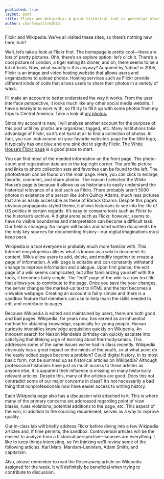```yaml
---
published: true
layout: post
title: Flickr and Wikipedia: A great historical tool or potential blow to the profession? 
author: charleswalton2013
---
```



Flickr and Wikipedia. We’ve all visited these sites, so there’s nothing new here, huh? 

Well, let’s take a look at Flickr first. The homepage is pretty cool—there are lots of pretty pictures. Ohh, there’s an explore option; let’s click it. There’s a cool picture of London, a tiger eating its dinner, and oh, there seems to be a lot of birds. Now, what exactly is this anyway?  Acquired by Yahoo! in 2005, Flickr is an image and video hosting website that allows users and organizations to upload photos. Hosting services such as Flickr provide different kinds of code that allows users to share their photos in a variety of ways. 

I’ll make an account to better understand the way it works. From the user interface perspective, it looks much like any other social media website. I have a terabyte to work with, so I’ll try to fill it up with some photos from my trips to Central America. Take a look at [my photos.](http://www.flickr.com/photos/101607575@N08/)

Since my account is new, I will analyze another account for the purpose of this post until my photos are organized, tagged, etc. Many institutions take advantage of Flickr, so it’s not hard at all to find a collection of photos. In fact, you can look around on your favorite website’s page for the little logo; it typically has one blue and one pink dot to signify Flickr. [The White House’s Flickr page](http://www.flickr.com/photos/whitehouse) is a good place to start.

You can find most of the needed information on the front page. The photo-count and registration date are in the top right corner. The profile picture and links to photo collection sets and favorites can be found to the left. The photostream can be found on the main page. Here, you can click to enlarge, favorite, comment, and share photos. The reason I selected the White House’s page is because it allows us as historians to easily understand the historical relevance of a tool such as Flickr. There probably aren’t 5000 photos in existence of a person like John Quincy Adams, much less pictures that are as easily accessible as these of Barack Obama. Despite this page’s obvious propaganda-styled theme, it allows historians to see into the life of US politics in certain regards. It’s easy to compare tools such as Flickr to the historian’s archive. A digital arena such as Flickr, however, seems to have no visible boundaries and interpretation can become a difficult task. Our field is changing. No longer will books and hand written documents be the only key sources for documenting history—our digital imaginations must keep pace. 

Wikipedia is a tool everyone is probably much more familiar with. This Internet encyclopedia utilizes what is known as a wiki to document its content. Wikis allow users to add, delete, and modify together to create a page of information. A wiki page is editable and can constantly withstand change to improve information and dialogue. Upon first glance, the edit page of a wiki seems complicated, but after familiarizing yourself with the tools, it becomes fairly simple. The “edit” page of the wiki is a raw text file that allows you to contribute to the page. Once you save the your changes, the server changes the marked-up text to HTML and the text becomes a viewable webpage. Creating an account is fairly simple and there is a sandbox feature that members can use to help learn the skills needed to edit and contribute to pages. 

Because Wikipedia is edited and maintained by users, there are both good and bad pages. Wikipedia, for years now, has served as an influential method for obtaining knowledge, especially for young people. Human curiosity intensifies knowledge acquisition quickly on Wikipedia. An innocent search for Nelson Mandela’s birthday can quickly escalate into satisfying that lifelong urge of learning about thermodynamics. This addresses some of the same issues we’ve had in class recently. Wikipedia obviously has a great impact on the minds of the youth, so at what point do the easily edited pages become a problem? Could digital history, in its most basic form, not be summed up as historical articles on Wikipedia? Although professional historians have just as much access to these articles as anyone else, it is apparent their influence is missing on many historically relevant articles. Despite this, many of the articles are good. Does this not contradict some of our major concerns in class?  It’s not necessarily a bad thing that nonprofessionals now have easier access to writing history. 

Each Wikipedia page also has a discussion wiki attached to it. This is where many of the primary concerns are addressed regarding point of view biases, rules violations, potential additions to the page, etc. This aspect of the wiki, in addition to the sourcing requirement, serves as a way to improve quality. 

Our in-class lab will briefly address Flickr before diving into a few Wikipedia articles and, if time permits, the sandbox. Controversial articles will be the easiest to analyze from a historical perspective—sources are everything. I like to keep things interesting, so I’m thinking we’ll review some of the following articles: Karl Marx, Marxism-Leninism, Adam Smith, and capitalism. 

Also, please remember to read the Rosenzweig article on Wikipedia assigned for the week. It will definitely be beneficial when trying to contribute to discussion. 
